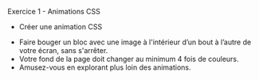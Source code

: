 Exercice 1 - Animations CSS

* Créer une animation CSS

 - Faire bouger un bloc avec une image à l'intérieur d’un bout à l’autre de votre écran, sans s'arrêter.
 - Votre fond de la page doit changer au minimum 4 fois de couleurs.
 - Amusez-vous en explorant plus loin des animations.
